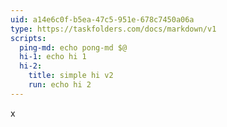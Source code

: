 ```yaml
---
uid: a14e6c0f-b5ea-47c5-951e-678c7450a06a
type: https://taskfolders.com/docs/markdown/v1
scripts:
  ping-md: echo pong-md $@
  hi-1: echo hi 1
  hi-2: 
    title: simple hi v2
    run: echo hi 2
---
```


x

